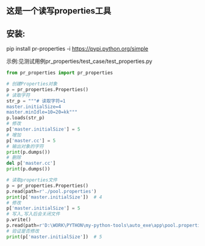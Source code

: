 ## 这是一个读写properties工具
## 安装:
pip install pr-properties -i https://pypi.python.org/simple

示例:见测试用例pr_properties/test_case/test_properties.py

```python
from pr_properties import pr_properties

# 创建Properties对象
p = pr_properties.Properties()
# 读取字符
str_p = """# 读取字符=1
master.initialSize=4
master.minIdle=10=20=kk"""
p.loads(str_p)
# 修改
p['master.initialSize'] = 5
# 增加
p['master.cc'] = 5
# 输出对象的字符
print(p.dumps())
# 删除
del p['master.cc']
print(p.dumps())

# 读取properties文件
p = pr_properties.Properties()
p.read(path=r'./pool.properties')
print(p['master.initialSize'])  # 4
# 修改
p['master.initialSize'] = 5
# 写入,写入后会关闭文件
p.write()
p.read(path=r'D:\WORK\PYTHON\my-python-tools\auto_exe\app\pool.properties')
# 验证是否修改
print(p['master.initialSize'])  # 5
```
